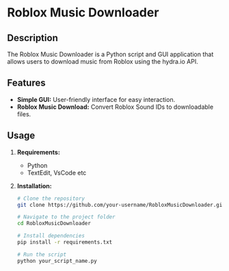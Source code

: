 # Roblox Music Downloader

## Description

The Roblox Music Downloader is a Python script and GUI application that allows users to download music from Roblox using the hydra.io API.

## Features

- **Simple GUI:** User-friendly interface for easy interaction.
- **Roblox Music Download:** Convert Roblox Sound IDs to downloadable files.

## Usage

1. **Requirements:**
   - Python
   - TextEdit, VsCode etc

2. **Installation:**
   ```bash
   # Clone the repository
   git clone https://github.com/your-username/RobloxMusicDownloader.git

   # Navigate to the project folder
   cd RobloxMusicDownloader

   # Install dependencies
   pip install -r requirements.txt

   # Run the script
   python your_script_name.py


